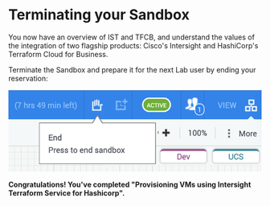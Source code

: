 # Terminating your Sandbox

You now have an overview of IST and TFCB, and understand the values of the integration of two flagship products: Cisco's Intersight and HashiCorp's Terraform Cloud for Business.

Terminate the Sandbox and prepare it for the next Lab user by ending your reservation:

![](https://github.com/kiskander/LC-hcloud-proposal/blob/main/08-intersight/intersight-03-ist-hello-iks-introduction/assets/images/Picture35.png?raw=true)

**Congratulations! You've completed "Provisioning VMs using Intersight Terraform Service for Hashicorp".**

